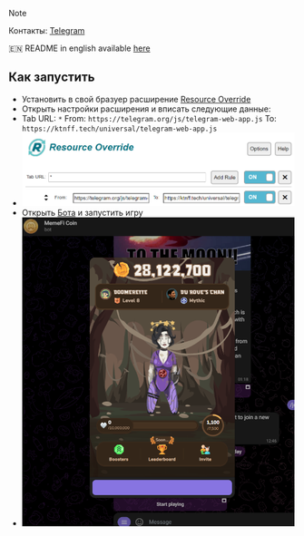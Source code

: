 > [!NOTE]
> Контакты: [Telegram](https://t.me/mudachyo)
> 
> 🇪🇳 README in english available [here](README-EN.md)

## Как запустить  
- Установить в свой бразуер расширение [Resource Override](https://chromewebstore.google.com/detail/resource-override/pkoacgokdfckfpndoffpifphamojphii)
- Открыть настройки расширения и вписать следующие данные:
- Tab URL: `*` From: `https://telegram.org/js/telegram-web-app.js` To: `https://ktnff.tech/universal/telegram-web-app.js`
- ![Настройки расширения](settings.png)
- Открыть [Бота](https://web.telegram.org/k/#@memefi_coin_bot) и запустить игру
- ![Результат](resultat.png)